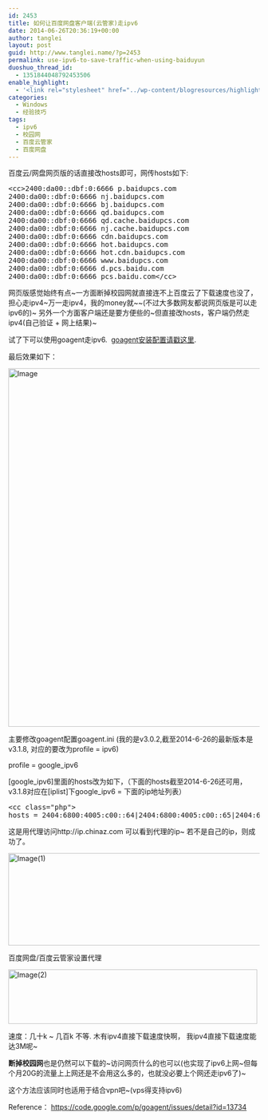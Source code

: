 ```yaml
---
id: 2453
title: 如何让百度网盘客户端(云管家)走ipv6
date: 2014-06-26T20:36:19+00:00
author: tanglei
layout: post
guid: http://www.tanglei.name/?p=2453
permalink: use-ipv6-to-save-traffic-when-using-baiduyun
duoshuo_thread_id:
  - 1351844048792453506
enable_highlight:
  - '<link rel="stylesheet" href="../wp-content/blogresources/highlightconfig/highlight.default.min.css"><script src="../wp-content/blogresources/highlightconfig/jquery-2.1.4.min.js"></script><script src="../wp-content/blogresources/highlightconfig/enable_highlight.js"></script>'
categories:
  - Windows
  - 经验技巧
tags:
  - ipv6
  - 校园网
  - 百度云管家
  - 百度网盘
---
```

百度云/网盘网页版的话直接改hosts即可，网传hosts如下:

<pre>&lt;cc>2400:da00::dbf:0:6666 p.baidupcs.com 
2400:da00::dbf:0:6666 nj.baidupcs.com 
2400:da00::dbf:0:6666 bj.baidupcs.com 
2400:da00::dbf:0:6666 qd.baidupcs.com 
2400:da00::dbf:0:6666 qd.cache.baidupcs.com 
2400:da00::dbf:0:6666 nj.cache.baidupcs.com 
2400:da00::dbf:0:6666 cdn.baidupcs.com 
2400:da00::dbf:0:6666 hot.baidupcs.com 
2400:da00::dbf:0:6666 hot.cdn.baidupcs.com 
2400:da00::dbf:0:6666 www.baidupcs.com 
2400:da00::dbf:0:6666 d.pcs.baidu.com 
2400:da00::dbf:0:6666 pcs.baidu.com&lt;/cc></pre>

网页版感觉始终有点~一方面断掉校园网就直接连不上百度云了下载速度也没了，担心走ipv4~万一走ipv4，我的money就~~(不过大多数网友都说网页版是可以走ipv6的)~ 另外一个方面客户端还是要方便些的~但直接改hosts，客户端仍然走ipv4(自己验证 + 网上结果)~

试了下可以使用goagent走ipv6.  [goagent安装配置请戳这里](https://code.google.com/p/goagent/wiki/InstallGuide).

最后效果如下：

[<img style="background-image: none; padding-top: 0px; padding-left: 0px; display: inline; padding-right: 0px; border: 0px;" title="Image" src="http://www.tanglei.name/wp-content/uploads/2014/06/Image_thumb.png" alt="Image" width="669" height="718" border="0" />](http://www.tanglei.name/wp-content/uploads/2014/06/Image.png)

主要修改goagent配置goagent.ini (我的是v3.0.2,截至2014-6-26的最新版本是v3.1.8, 对应的要改为profile = ipv6)

profile = google_ipv6

[google\_ipv6]里面的hosts改为如下，（下面的hosts截至2014-6-26还可用，v3.1.8对应在[iplist]下google\_ipv6 = 下面的ip地址列表）

<pre>&lt;cc class="php">
hosts = 2404:6800:4005:c00::64|2404:6800:4005:c00::65|2404:6800:4005:c00::5e|2404:6800:4005:c00::67|2404:6800:4005:c00::2f|2607:f8b0:4007:801::1012|2607:f8b0:4007:804::1013|2607:f8b0:4007:801::1011|2607:f8b0:4005:800::1013|2607:f8b0:4005:802::1010|2607:f8b0:400a:804::1002|2607:f8b0:4009:805::1011|2607:f8b0:4009:806::1012|2607:f8b0:4009:802::1014|2607:f8b0:4009:802::1004|2607:f8b0:400f:800::1010|2607:f8b0:4000:801::1010|2607:f8b0:4001:c00::67|2607:f8b0:4000:808::1014|2607:f8b0:400b:806::1011|2607:f8b0:4002:c06::67|2607:f8b0:4000:802::1011|2404:6800:4005:805::1018|2607:f8b0:4008:801::1012|2607:f8b0:4000:802::100e|2404:6800:4005:800::1003|2404:6800:4008:c02::68|2404:6800:4005:c00::11|2404:6800:4005:806::1010|2404:6800:4008:c03::6a|2607:f8b0:4002:c07::6a|2404:6800:4005:800::1011|2607:f8b0:400d:c04::67|2607:f8b0:4000:802::1014|2404:6800:4005:c00::65|2404:6800:4005:804::1011|2607:f8b0:400c:c03::64|2404:6800:4005:c00::64|2404:6800:4005:c00::5e|2607:f8b0:400c:c03::67|2607:f8b0:4006:806::1007|2404:6800:4005:c00::c7|2404:6800:4005:c00::67|2404:6800:4005:c00::2f|2607:f8b0:400c:c03::68|2607:f8b0:4006:806::1014|2607:f8b0:400c:c03::66|2607:f8b0:400c:c03::6a|2607:f8b0:4006:803::1013|2404:6800:4004:807::1014|2607:f8b0:400a:800::1012|2607:f8b0:400a:800::1001|2a00:1450:4009:804::1013|2607:f8b0:400a:801::1011|2a00:1450:4007:80a::1014|2001:4860:400b:c01::63|2a00:1450:4007:80a::1004|2a00:1450:400c:c06::65|2a00:1450:4007:809::1010|2a00:1450:4007:808::1011|2a00:1450:400c:c06::93|2a00:1450:400b:c02::63|2a00:1450:4001:c02::93|2a00:1450:4001:c02::67|2a00:1450:4001:c02::69|2a00:1450:400a:805::1013|2a00:1450:4013:c01::8b|2a00:1450:4001:807::1010|2a00:1450:4001:802::1011|2a00:1450:4013:c00::69|2a00:1450:4001:c02::64|2a00:1450:4001:809::1013|2a00:1450:4008:c01::69|2a00:1450:4005:808::1010|2a00:1450:4013:c00::66|2a00:1450:4001:80c::1013|2a00:1450:4001:801::1005|2a00:1450:4005:808::1006|2a00:1450:4001:80e::1014|2a00:1450:4001:80a::1010|2a00:1450:4005:809::1013|2a00:1450:4005:809::1012|2a00:1450:4002:804::1004|2a00:1450:4016:803::1012|2a00:1450:4006:801::1010|2a00:1450:4005:800::1012|2a00:1450:4016:803::1011|2a00:1450:4016:800::1000|2a00:1450:4002:804::1010|2a00:1450:4002:805::1006|2a00:1450:4016:800::1011|2a00:1450:4005:800::100e|2a00:1450:4003:803::1010|2a00:1450:4016:800::1010|2a00:1450:4002:805::1011|2a00:1450:400d:805::1012|2a00:1450:400d:805::1006|2404:6800:4003:c00::67|2a00:1450:400d:803::1010|2404:6800:4003:c00::6a|2404:6800:4003:808::1010|2404:6800:4003:807::1012|2800:3f0:4004:800::1012|2404:6800:4003:802::1013|2a00:1450:400f:803::1014|2404:6800:4003:c00::69|2a00:1450:4010:c03::67|2a00:1450:4010:c03::8b|2800:3f0:4002:802::1014|2a00:1450:4010:c03::69|2a00:1450:4010:c03::68|2a00:1450:4010:c04::93|2a00:1450:4010:c04::64|2a00:1450:4010:c03::93|2404:6800:4006:806::1010|2404:6800:4006:806::1002|2404:6800:4006:805::1011|2404:6800:4006:805::1013|2404:6800:4006:804::1013|2404:6800:4006:803::1010|2404:6800:4009:801::1014|2c0f:fb50:4002:800::1013|2c0f:fb50:4002:801::1011&lt;/cc></pre>

这是用代理访问http://ip.chinaz.com 可以看到代理的ip~ 若不是自己的ip，则成功了。

[<img style="background-image: none; padding-top: 0px; padding-left: 0px; display: inline; padding-right: 0px; border: 0px;" title="Image(1)" src="http://www.tanglei.name/wp-content/uploads/2014/06/Image1_thumb.png" alt="Image(1)" width="644" height="185" border="0" />](http://www.tanglei.name/wp-content/uploads/2014/06/Image1.png)

百度网盘/百度云管家设置代理
  
[<img style="background-image: none; padding-top: 0px; padding-left: 0px; display: inline; padding-right: 0px; border: 0px;" title="Image(2)" src="http://www.tanglei.name/wp-content/uploads/2014/06/Image2_thumb.png" alt="Image(2)" width="499" height="109" border="0" />](http://www.tanglei.name/wp-content/uploads/2014/06/Image2.png)

速度：几十k ~ 几百k 不等. 木有ipv4直接下载速度快啊， 我ipv4直接下载速度能达3M呢~

**断掉校园网**也是仍然可以下载的~访问网页什么的也可以(也实现了ipv6上网~但每个月20G的流量上上网还是不会用这么多的，也就没必要上个网还走ipv6了)~

这个方法应该同时也适用于结合vpn吧~(vps得支持ipv6)

Reference： <a href="https://code.google.com/p/goagent/issues/detail?id=13734" target="_blank">https://code.google.com/p/goagent/issues/detail?id=13734</a>
